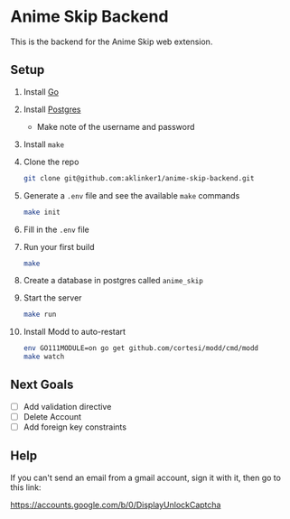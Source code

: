 # Anime Skip Backend

This is the backend for the Anime Skip web extension.

## Setup

1. Install [Go](https://golang.org/doc/install#download)
1. Install [Postgres](https://www.postgresql.org/download/)
   - Make note of the username and password
1. Install `make`
1. Clone the repo

    ```bash
    git clone git@github.com:aklinker1/anime-skip-backend.git
    ```

1. Generate a `.env` file and see the available `make` commands

    ```bash
    make init
    ```

1. Fill in the `.env` file
1. Run your first build

    ```bash
    make
    ```

1. Create a database in postgres called `anime_skip`
1. Start the server

    ```bash
    make run
    ```

1. Install Modd to auto-restart

    ```bash
    env GO111MODULE=on go get github.com/cortesi/modd/cmd/modd
    make watch
    ```

## Next Goals

- [ ] Add validation directive
- [ ] Delete Account
- [ ] Add foreign key constraints

## Help

If you can't send an email from a gmail account, sign it with it, then go to this link:

https://accounts.google.com/b/0/DisplayUnlockCaptcha
